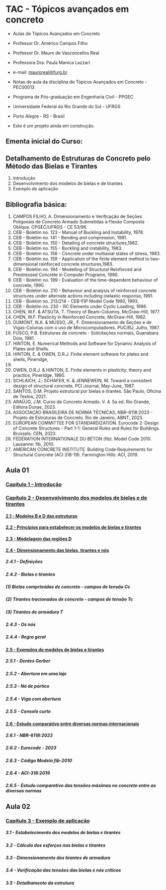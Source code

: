 # __TAC - Tópicos avançados em concreto__  
* Aulas de Tópicos Avançados em Concreto
* Professor Dr. Américo Campos Filho
* Professor Dr. Mauro de Vasconcellos Real
* Professora Dra. Paula Manica Lazzari

* e-mail: mauroreal@furg.br
* Notas de aula da disciplina de Tópicos Avançados em Concreto - PEC00013
* Programa de Pós-graduação em Engenharia Civil  - PPGEC
* Universidade Federal do Rio Grande do Sul - UFRGS
* Porto Alegre - RS - Brasil
* Este é um projeto ainda em construção.

## __Ementa inicial do Curso:__

## __Detalhamento de Estruturas de Concreto pelo Método das Bielas e Tirantes__

1. Introdução
2. Desenvolvimento dos modelos de bielas e de tirantes
3. Exemplo de aplicação


## __Bibliografia básica:__

1. CAMPOS FILHO, A. Dimensionamento e Verificação de Seções Poligonais de 
Concreto Armado Submetidas à Flexão Composta Oblíqua. CPGEC/UFRGS - CE 
53/96. 
2. CEB - Boletim no. 123 - Manual of Buckling and Instability, 1978. 
3. CEB - Boletim no. 141 - Bending and compression, 1981. 
4. CEB - Boletim no. 150 - Detailing of concrete structures,1982. 
5. CEB - Boletim no. 155 - Buckling and instability, 1983. 
6. CEB - Boletim no. 156 - Concrete under multiaxial states of stress, 1983. 
7. CEB - Boletim no. 159 - Application of the finite element method to two-dimensional 
reinforced concrete structures,1983. 
8. CEB - Boletim no. 194 - Modelling of Structural Reinforced and Prestressed Concrete in 
Computer Programs, 1990. 
9. CEB - Boletim no. 199 - Evaluation of the time-dependent behaviour of concrete, 1990. 
10. CEB - Boletim no. 210 - Behaviour and analysis of reinforced concrete structures under 
alternate actions including inelastic response, 1991. 
11. CEB - Boletim no. 213/214 - CEB-FIP Model Code 1990, 1993. 
12. CEB - Boletim no. 230 - RC Elements under Cyclic Loading, 1996. 
13. CHEN, W.F. & ATSUTA, T.  Theory of Beam-Columns, McGraw-Hill, 1977. 
14. CHEN, W.F.  Plasticity in Reinforced Concrete, McGraw-Hill, 1982. 
15. DUMONT, N.A. & MUSSO, JR., F. Dimensionamento de Seções e de Vigas-Colunas com 
o uso de Microcomputadores. PUC/RJ, Julho, 1987. 
16. FUSCO, P.B.  Estruturas de concreto - Solicitações normais, Guanabara Dois, 1981. 
17. HINTON, E. Numerical Methods and Software for Dynamic Analysis of Plates and Shells. 
18. HINTON, E. & OWEN, D.R.J. Finite element software for plates and shells, Pineridge, 
1984. 
19. OWEN, D.R.J. & HINTON, E. Finite elements in plasticity: theory and practice, 
Pineridge, 1980. 
20. SCHLAICH, J.; SCHAFER, K. & JENNEWEIN, M.  Toward a consistent design of structural 
concrete.  PCI Journal, May-June, 1987.
21. SANTOS, D.M. Projeto estrutural por bielas e tirantes. São Paulo, Oficina de Textos, 2021. 
22. ARAÚJO, J.M. Curso de Concreto Armado. V. 4. 5a ed. Rio Grande, Editora Dunas, 2023.
23. ASSOCIAÇÃO BRASILEIRA DE NORMA TÉCNICAS, NBR-6118:2023 - Projeto de Estruturas de Concreto. Rio de Janeiro, ABNT, 2023.
24. EUROPEAN COMMITTEE FOR STANDARDIZATION. Eurocode 2: Design of Concrete Structures - Part 1-1: General Rules and Rules for Buildings. Brussels: CEN, 2023.
25. FÉDÉRATION INTERNATIONALE DU BÉTON (fib). Model Code 2010. Lausanne: fib, 2010.
26. AMERICAN CONCRETE INSTITUTE. Building Code Requirements for Structural Concrete (ACI 318-19). Farmington Hills: ACI, 2019.

## __Aula 01__

### [Capítulo 1 - Introdução](https://nbviewer.org/github/mvreal/ST/blob/main/Capitulo_1.ipynb)

### [Capítulo 2 - Desenvolvimento dos modelos de bielas e de tirantes](https://nbviewer.org/github/mvreal/ST/blob/main/Capitulo_2.ipynb)

#### [2.1 - Modelos B e D das estruturas](https://nbviewer.org/github/mvreal/ST/blob/main/Capitulo_2-1.ipynb)

#### [2.2 - Princípios para estabelecer os modelos de bielas e tirantes](https://nbviewer.org/github/mvreal/ST/blob/main/Capitulo_2-2.ipynb)

#### [2.3 - Modelagem das regiões D](https://nbviewer.org/github/mvreal/ST/blob/main/Capitulo_2-3.ipynb)

#### [2.4 - Dimensionamento das bielas, tirantes e nós](https://nbviewer.org/github/mvreal/ST/blob/main/Capitulo_2-4.ipynb)

##### 2.4.1 - Definições

##### 2.4.2 - Bielas e tirantes

##### (1) Bielas comprimidas de concreto - campos de tensão Cc
##### (2) Tirantes tracionados de concreto - campos de tensão Tc
##### (3) Tirantes de armadura T

##### 2.4.3 - Os nós

##### 2.4.4 - Regra geral

#### [2.5 - Exemplos de modelos de bielas e tirantes](https://nbviewer.org/github/mvreal/ST/blob/main/Capitulo_2-5.ipynb)

##### 2.5.1 - Dentes Gerber
##### 2.5.2 - Abertura em uma laje 
##### 2.5.3 - Nó de pórtico
##### 2.5.4 - Viga com abertura
##### 2.5.5 - Consolo curto

#### [2.6 - Estudo comparativo entre diversas normas internacionais](https://nbviewer.org/github/mvreal/ST/blob/main/Capitulo_2-6.ipynb)

##### 2.6.1 - NBR-6118:2023
##### 2.6.2 - Eurocode - 2023 
##### 2.6.3 - Código Modelo fib-2010
##### 2.6.4 - ACI-318:2019
##### 2.6.5 - Estudo comparativo das tensões máximas no concreto entre as diversas normas


## __Aula 02__

### [Capítulo 3 - Exemplo de aplicação](https://nbviewer.org/github/mvreal/ST/blob/main/Capitulo_3-1.ipynb)


##### 3.1 - Estabelecimento dos modelos de bielas e tirantes

##### 3.2 - Cálculo dos esforços nas bielas e tirantes

##### 3.3 - Dimensionamento dos tirantes de armadura

##### 3.4 - Verificação das tensões das bielas e nós críticos

##### 3.5 - Detalhamento da estrutura

